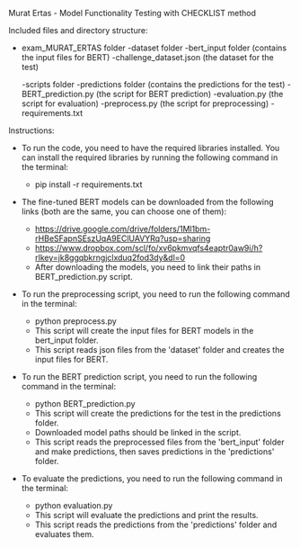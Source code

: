Murat Ertas - Model Functionality Testing with CHECKLIST method

Included files and directory structure:
- exam_MURAT_ERTAS folder
    -dataset folder
        -bert_input folder (contains the input files for BERT)
        -challenge_dataset.json (the dataset for the test)

    -scripts folder
        -predictions folder (contains the predictions for the test)
        -BERT_prediction.py (the script for BERT prediction)
        -evaluation.py (the script for evaluation)
        -preprocess.py (the script for preprocessing)
    -requirements.txt

Instructions:

- To run the code, you need to have the required libraries installed. You can install the required libraries by running the following command in the terminal:
    - pip install -r requirements.txt

- The fine-tuned BERT models can be downloaded from the following links (both are the same, you can choose one of them):
    - https://drive.google.com/drive/folders/1Ml1bm-rHBeSFapnSEszUqA9EClUAVYRq?usp=sharing
    - https://www.dropbox.com/scl/fo/xv6pkmvqfs4eaptr0aw9i/h?rlkey=jk8ggqbkrngjclxduq2fod3dy&dl=0
    - After downloading the models, you need to link their paths in BERT_prediction.py script.


- To run the preprocessing script, you need to run the following command in the terminal:
    - python preprocess.py
    - This script will create the input files for BERT models in the bert_input folder.
    - This script reads json files from the 'dataset' folder and creates the input files for BERT.

- To run the BERT prediction script, you need to run the following command in the terminal:
    - python BERT_prediction.py
    - This script will create the predictions for the test in the predictions folder.
    - Downloaded model paths should be linked in the script.
    - This script reads the preprocessed files from the 'bert_input' folder and make predictions, then saves predictions in the 'predictions' folder.

- To evaluate the predictions, you need to run the following command in the terminal:
    - python evaluation.py
    - This script will evaluate the predictions and print the results.
    - This script reads the predictions from the 'predictions' folder and evaluates them.
